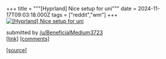 +++
title = """[Hyprland] Nice setup for uni"""
date = 2024-11-17T09:03:18.000Z
tags = ["reddit","wm"]
+++
[![[Hyprland] Nice setup for uni](https://b.thumbs.redditmedia.com/jiRTk7_bdZhgbHVKUtbRX8rB1E-pGrTuA5UIe-G79HU.jpg "[Hyprland] Nice setup for uni")](https://www.reddit.com/r/unixporn/comments/1gt9n80/hyprland_nice_setup_for_uni/)

submitted by [/u/BeneficialMedium3723](https://www.reddit.com/user/BeneficialMedium3723)  
[\[link\]](https://www.reddit.com/gallery/1gt9n80) [\[comments\]](https://www.reddit.com/r/unixporn/comments/1gt9n80/hyprland_nice_setup_for_uni/)

[[source]](https://www.reddit.com/r/unixporn/comments/1gt9n80/hyprland_nice_setup_for_uni/)
